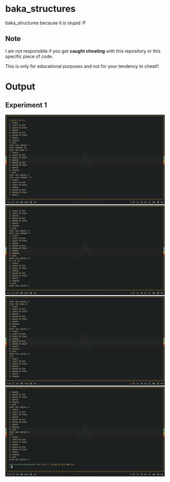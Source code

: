 # baka_structures
baka_structures because it is stupid :P

## Note
I am not responsible if you get **caught cheating** with this repository
or this specific piece of code.

This is only for educational purposes and not for your tendency to cheat!!

# Output

## Experiment 1
![Experiment1](./Output/Experiment1.1.png)
![Experiment1](./Output/Experiment1.2.png)
![Experiment1](./Output/Experiment1.3.png)
![Experiment1](./Output/Experiment1.4.png)
